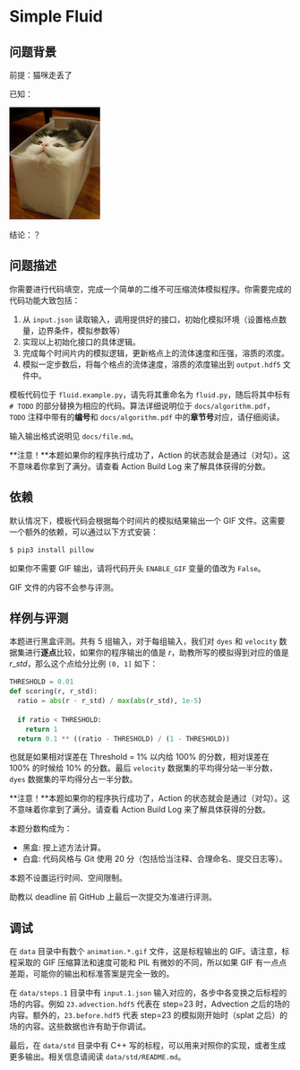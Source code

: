 # Simple Fluid

## 问题背景

前提：猫咪走丢了

已知：

![Fluid](docs/liquid.jpg)

结论：？

## 问题描述

你需要进行代码填空，完成一个简单的二维不可压缩流体模拟程序。你需要完成的代码功能大致包括：

1. 从 `input.json` 读取输入，调用提供好的接口，初始化模拟环境（设置格点数量，边界条件，模拟参数等）
2. 实现以上初始化接口的具体逻辑。
3. 完成每个时间片内的模拟逻辑，更新格点上的流体速度和压强，溶质的浓度。
4. 模拟一定步数后，将每个格点的流体速度，溶质的浓度输出到 `output.hdf5` 文件中。

模板代码位于 `fluid.example.py`，请先将其重命名为 `fluid.py`，随后将其中标有 `# TODO` 的部分替换为相应的代码。算法详细说明位于 `docs/algorithm.pdf`， `TODO` 注释中带有的**编号**和 `docs/algorithm.pdf` 中的**章节号**对应，请仔细阅读。

输入输出格式说明见 `docs/file.md`。

**注意！**本题如果你的程序执行成功了，Action 的状态就会是通过（对勾）。这不意味着你拿到了满分。请查看 Action Build Log 来了解具体获得的分数。

## 依赖

默认情况下，模板代码会根据每个时间片的模拟结果输出一个 GIF 文件。这需要一个额外的依赖，可以通过以下方式安装：

```bash
$ pip3 install pillow
```

如果你不需要 GIF 输出，请将代码开头 `ENABLE_GIF` 变量的值改为 `False`。

GIF 文件的内容不会参与评测。

## 样例与评测

本题进行黑盒评测。共有 5 组输入，对于每组输入，我们对 `dyes` 和 `velocity` 数据集进行**逐点**比较，如果你的程序输出的值是 $r$，助教所写的模拟得到对应的值是 $r\_std$，那么这个点给分比例 `(0, 1]` 如下：

```python
THRESHOLD = 0.01
def scoring(r, r_std):
  ratio = abs(r - r_std) / max(abs(r_std), 1e-5)

  if ratio < THRESHOLD:
    return 1
  return 0.1 ** ((ratio - THRESHOLD) / (1 - THRESHOLD))
```

也就是如果相对误差在 Threshold = 1% 以内给 100% 的分数，相对误差在 100% 的时候给 10% 的分数。最后 `velocity` 数据集的平均得分站一半分数，`dyes` 数据集的平均得分占一半分数。

**注意！**本题如果你的程序执行成功了，Action 的状态就会是通过（对勾）。这不意味着你拿到了满分。请查看 Action Build Log 来了解具体获得的分数。

本题分数构成为：

- 黑盒: 按上述方法计算。
- 白盒: 代码风格与 Git 使用 20 分（包括恰当注释、合理命名、提交日志等）。

本题不设置运行时间、空间限制。

助教以 deadline 前 GitHub 上最后一次提交为准进行评测。

## 调试
在 `data` 目录中有数个 `animation.*.gif` 文件，这是标程输出的 GIF。请注意，标程采取的 GIF 压缩算法和速度可能和 PIL 有微妙的不同，所以如果 GIF 有一点点差距，可能你的输出和标准答案是完全一致的。

在 `data/steps.1` 目录中有 `input.1.json` 输入对应的，各步中各变换之后标程的场的内容。例如 `23.advection.hdf5` 代表在 step=23 时，Advection 之后的场的内容。额外的，`23.before.hdf5` 代表 step=23 的模拟刚开始时（splat 之后）的场的内容。这些数据也许有助于你调试。

最后，在 `data/std` 目录中有 C++ 写的标程，可以用来对照你的实现，或者生成更多输出。相关信息请阅读 `data/std/README.md`。
